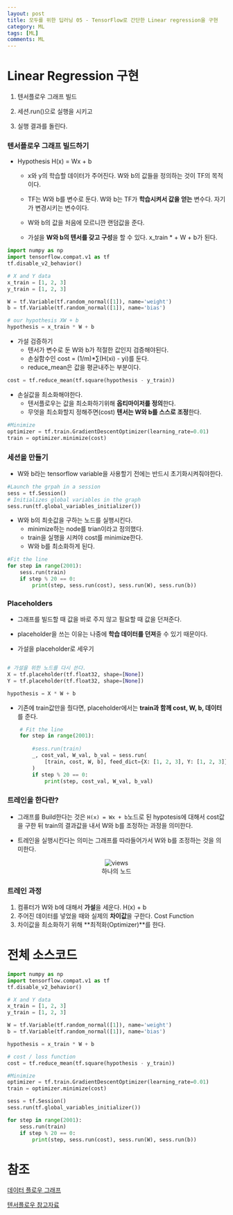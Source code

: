 ```yaml
---
layout: post
title: 모두를 위한 딥러닝 05 - TensorFlow로 간단한 Linear regression을 구현
category: ML
tags: [ML]
comments: ML
---
```



# Linear Regression 구현

1. 텐서플로우 그래프 빌드

2. 세션.run()으로 실행을 시키고

3. 실행 결과를 돌린다.

### 텐서플로우 그래프 빌드하기

- Hypothesis H(x) = Wx + b

    - x와 y의 학습할 데이터가 주어진다. W와 b의 값들을 정의하는 것이 TF의 목적이다.

    - TF는 W와 b를 변수로 둔다. W와 b는 TF가 **학습시켜서 값을 얻는** 변수다. 자기가 변경시키는 변수이다.

    - W와 b의 값을 처음에 모르니깐 랜덤값을 준다.

    - 가설을 **W와 b의 텐서를 갖고 구성**을 할 수 있다. x_train * + W + b가 된다.

```python
import numpy as np
import tensorflow.compat.v1 as tf
tf.disable_v2_behavior()

# X and Y data
x_train = [1, 2, 3]
y_train = [1, 2, 3]

W = tf.Variable(tf.random_normal([1]), name='weight')
b = tf.Variable(tf.random_normal([1]), name='bias')

# our hypothesis XW + b
hypothesis = x_train * W + b
```

- 가설 검증하기
    - 텐서가 변수로 둔 W와 b가 적절한 값인지 검증해야된다.
    - 손실함수인 cost = (1/m)*∑(H(xi) - yi)를 둔다.
    - reduce_mean은 값을 평균내주는 부분이다.

```python
cost = tf.reduce_mean(tf.square(hypothesis - y_train))
```

- 손실값을 최소화해야한다.
    - 텐서플로우는 값을 최소화하기위해 **옵티마이저를 정의**한다.
    - 무엇을 최소화할지 정해주면(cost) **텐서는 W와 b를 스스로 조정**한다.

```python
#Minimize
optimizer = tf.train.GradientDescentOptimizer(learning_rate=0.01)
train = optimizer.minimize(cost)
```

### 세션을 만들기

- W와 b라는 tensorflow variable을 사용할기 전에는 반드시 초기화시켜줘야한다.

```python
#Launch the grpah in a session
sess = tf.Session()
# Initializes global variables in the graph
sess.run(tf.global_variables_initializer())
```

- W와 b의 최솟값을 구하는 노드를 실행시킨다.
    - minimize하는 node를 trian이라고 정의했다.
    - train을 실행을 시켜야 cost를 minimize한다.
    - W와 b를 최소화하게 된다.

```python
#Fit the line
for step in range(2001):
    sess.run(train)
    if step % 20 == 0:
        print(step, sess.run(cost), sess.run(W), sess.run(b))
```

### Placeholders

- 그래프를 빌드할 때 값을 바로 주지 않고 필요할 때 값을 던져준다.

- placeholder을 쓰는 이유는 나중에 **학습 데이터를 던져**줄 수 있기 때문이다.

- 가설을 placeholder로 세우기

```python

# 가설을 위한 노드를 다시 쓴다.
X = tf.placeholder(tf.float32, shape=[None])
Y = tf.placeholder(tf.float32, shape=[None])

hypothesis = X * W + b
```

- 기존에 train값만을 줬다면, placeholder에서는 **train과 함께 cost, W, b, 데이터**를 준다.

```python
    # Fit the line
    for step in range(2001):
        
        #sess.run(train)
        _, cost_val, W_val, b_val = sess.run(
            [train, cost, W, b], feed_dict={X: [1, 2, 3], Y: [1, 2, 3]}
        )
        if step % 20 == 0:
            print(step, cost_val, W_val, b_val)

```


### 트레인을 한다란?

- 그래프를 Build한다는 것은 `H(x) = Wx + b`노드로 된 hypotesis에 대해서 cost값을 구한 뒤 train의 결과값을 내서 W와 b를 조정하는 과정을 의미한다.

- 트레인을 실행시킨다는 의미는 그래프를 따라들어가서 W와 b를 조정하는 것을 의미한다.

<center>
<figure>
<img src="https://imgur.com/vlGBqIL.png" alt="views">
<figcaption>하나의 노드</figcaption>
</figure>
</center>

### 트레인 과정

1. 컴퓨터가 W와 b에 대해서 **가설**을 세운다. H(x) + b
2. 주어진 데이터를 넣었을 때와 실제의 **차이값**을 구한다. Cost Function
3. 차이값을 최소화하기 위해 **최적화(Optimizer)**를 한다.


# 전체 소스코드
```python
import numpy as np
import tensorflow.compat.v1 as tf
tf.disable_v2_behavior()

# X and Y data
x_train = [1, 2, 3]
y_train = [1, 2, 3]

W = tf.Variable(tf.random_normal([1]), name='weight')
b = tf.Variable(tf.random_normal([1]), name='bias')

hypothesis = x_train * W + b

# cost / loss function
cost = tf.reduce_mean(tf.square(hypothesis - y_train))

#Minimize
optimizer = tf.train.GradientDescentOptimizer(learning_rate=0.01)
train = optimizer.minimize(cost)

sess = tf.Session()
sess.run(tf.global_variables_initializer())

for step in range(2001):
    sess.run(train)
    if step % 20 == 0:
        print(step, sess.run(cost), sess.run(W), sess.run(b))
```

# 참조
[데이터 플로우 그래프](https://yamerong.tistory.com/40)

[텐서플로우 참고자료](https://github.com/hunkim/DeepLearningZeroToAll/tree/master/tf2)